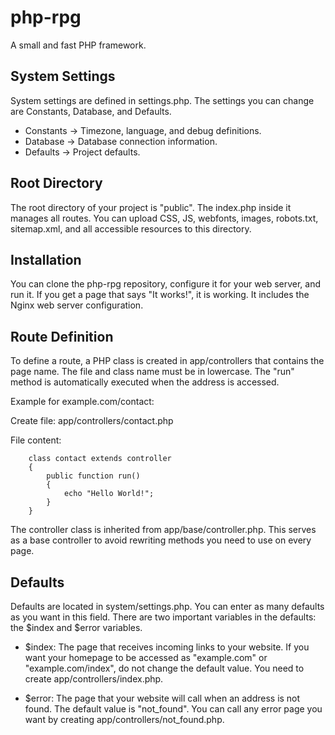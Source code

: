 # php-rpg

A small and fast PHP framework.

## System Settings

System settings are defined in settings.php. The settings you can change are Constants, Database, and Defaults.

   * Constants → Timezone, language, and debug definitions.
   * Database → Database connection information.
   * Defaults → Project defaults.

## Root Directory

The root directory of your project is "public". The index.php inside it manages all routes. You can upload CSS, JS, webfonts, images, robots.txt, sitemap.xml, and all accessible resources to this directory.

## Installation

You can clone the php-rpg repository, configure it for your web server, and run it. If you get a page that says "It works!", it is working. It includes the Nginx web server configuration.

## Route Definition

To define a route, a PHP class is created in app/controllers that contains the page name. The file and class name must be in lowercase. The "run" method is automatically executed when the address is accessed.

Example for example.com/contact:

Create file: app/controllers/contact.php

File content:

```
    class contact extends controller
    {
        public function run()
        {
            echo "Hello World!";
        }
    }
```

The controller class is inherited from app/base/controller.php. This serves as a base controller to avoid rewriting methods you need to use on every page.

## Defaults

Defaults are located in system/settings.php. You can enter as many defaults as you want in this field. There are two important variables in the defaults: the $index and $error variables.

   * $index: The page that receives incoming links to your website. If you want your homepage to be accessed as "example.com" or "example.com/index", do not change the default value. You need to create app/controllers/index.php.

   * $error: The page that your website will call when an address is not found. The default value is "not_found". You can call any error page you want by creating app/controllers/not_found.php.
